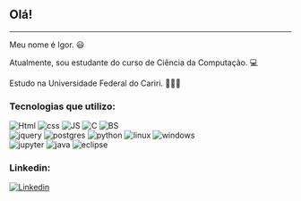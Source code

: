 ## Olá! 
---
Meu nome é Igor. 😃

Atualmente, sou estudante do curso de Ciência da Computação. 💻

Estudo na Universidade Federal do Cariri. 🧑‍🎓🏫

### Tecnologias que utilizo:

<div>

  <!-- <img height="180em" src="https://github-readme-stats.vercel.app/api/top-langs/?username=IgorTorquatto&layout=compact"/> -->
 
</div>
   
<img src="https://img.shields.io/badge/HTML5-E34F26?style=for-the-badge&logo=html5&logoColor=white" alt="Html" /> <img src="https://img.shields.io/badge/CSS3-1572B6?style=for-the-badge&logo=css3&logoColor=white" alt="css" /> <img src="https://img.shields.io/badge/JavaScript-F7DF1E?style=for-the-badge&logo=javascript&logoColor=black" alt="JS" /> <img src="https://img.shields.io/badge/C-00599C?style=for-the-badge&logo=c&logoColor=white" alt="C" /> <img src="https://img.shields.io/badge/Bootstrap-563D7C?style=for-the-badge&logo=bootstrap&logoColor=white" alt="BS" /> <br> <img src="https://img.shields.io/badge/jQuery-0769AD?style=for-the-badge&logo=jquery&logoColor=white" alt="jquery" /> <img src="https://img.shields.io/badge/PostgreSQL-316192?style=for-the-badge&logo=postgresql&logoColor=white" alt="postgres" /> <img src="https://img.shields.io/badge/Python-3776AB?style=for-the-badge&logo=python&logoColor=white" alt="python" /> <img src="https://img.shields.io/badge/Linux-FCC624?style=for-the-badge&logo=linux&logoColor=black" alt="linux" /> <img src="https://img.shields.io/badge/Windows-0078D6?style=for-the-badge&logo=windows&logoColor=white" alt="windows" /> <br> <img src="https://img.shields.io/badge/jupyter-%23FA0F00.svg?style=for-the-badge&logo=jupyter&logoColor=white" alt="jupyter" /> <img src="https://img.shields.io/badge/java-%23ED8B00.svg?style=for-the-badge&logo=java&logoColor=white" alt="java" /> <img src="https://img.shields.io/badge/Eclipse-FE7A16.svg?style=for-the-badge&logo=Eclipse&logoColor=white" alt="eclipse" />


<!-- ### Estou estudando no momento:
<img src="https://img.shields.io/badge/React-20232A?style=for-the-badge&logo=react&logoColor=61DAFB" alt="react" /> <img src="https://img.shields.io/badge/Node.js-43853D?style=for-the-badge&logo=node.js&logoColor=white" alt="node" /> <img src="https://img.shields.io/badge/MongoDB-4EA94B?style=for-the-badge&logo=mongodb&logoColor=white" alt="mongo" /> <img src="https://img.shields.io/badge/typescript-%23007ACC.svg?style=for-the-badge&logo=typescript&logoColor=white" alt="typescript" /> <img src="https://img.shields.io/badge/express.js-%23404d59.svg?style=for-the-badge&logo=express&logoColor=%2361DAFB" alt="express" /> <br> <img src="https://img.shields.io/badge/webpack-%238DD6F9.svg?style=for-the-badge&logo=webpack&logoColor=black" alt="webpack" /> <img src="https://img.shields.io/badge/nestjs-%23E0234E.svg?style=for-the-badge&logo=nestjs&logoColor=white" alt="nestjs" /> <img src="https://img.shields.io/badge/-jest-%23C21325?style=for-the-badge&logo=jest&logoColor=white" alt="jest" /> <img src="https://img.shields.io/badge/JWT-black?style=for-the-badge&logo=JSON%20web%20tokens" alt="jwt" /> <img src="https://img.shields.io/badge/Babel-F9DC3e?style=for-the-badge&logo=babel&logoColor=black" alt="babel" /> <img src="https://img.shields.io/badge/MariaDB-003545?style=for-the-badge&logo=mariadb&logoColor=white)" alt="mariaDB" /> -->

<!--
style=for-the-badge&logo=django&logoColor=white" alt="django" /> <img src="https://img.shields.io/badge/PHP-777BB4?style=for-the-badge&logo=php&logoColor=white" alt="PHP" /> -->

<!--### Tenho interesse em aprender:
<img src="https://img.shields.io/badge/docker-%230db7ed.svg?style=for-the-badge&logo=docker&logoColor=white" alt="docker" /> -->

### Linkedin:

[![Linkedin](https://img.shields.io/badge/LinkedIn-0077B5?style=for-the-badge&logo=linkedin&logoColor=white)](https://www.linkedin.com/in/igor-torquato-0b2b12149/)

